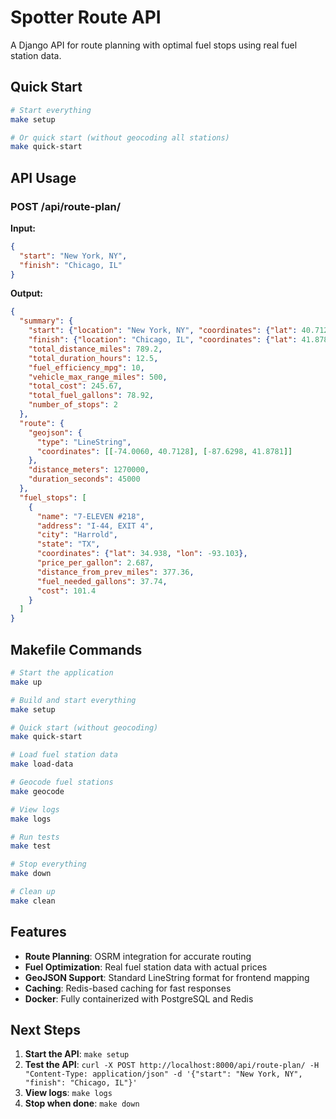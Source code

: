 # Spotter Route API

A Django API for route planning with optimal fuel stops using real fuel station data.

## Quick Start

```bash
# Start everything
make setup

# Or quick start (without geocoding all stations)
make quick-start
```

## API Usage

### POST /api/route-plan/

**Input:**
```json
{
  "start": "New York, NY",
  "finish": "Chicago, IL"
}
```

**Output:**
```json
{
  "summary": {
    "start": {"location": "New York, NY", "coordinates": {"lat": 40.7128, "lon": -74.0060}},
    "finish": {"location": "Chicago, IL", "coordinates": {"lat": 41.8781, "lon": -87.6298}},
    "total_distance_miles": 789.2,
    "total_duration_hours": 12.5,
    "fuel_efficiency_mpg": 10,
    "vehicle_max_range_miles": 500,
    "total_cost": 245.67,
    "total_fuel_gallons": 78.92,
    "number_of_stops": 2
  },
  "route": {
    "geojson": {
      "type": "LineString",
      "coordinates": [[-74.0060, 40.7128], [-87.6298, 41.8781]]
    },
    "distance_meters": 1270000,
    "duration_seconds": 45000
  },
  "fuel_stops": [
    {
      "name": "7-ELEVEN #218",
      "address": "I-44, EXIT 4",
      "city": "Harrold",
      "state": "TX",
      "coordinates": {"lat": 34.938, "lon": -93.103},
      "price_per_gallon": 2.687,
      "distance_from_prev_miles": 377.36,
      "fuel_needed_gallons": 37.74,
      "cost": 101.4
    }
  ]
}
```

## Makefile Commands

```bash
# Start the application
make up

# Build and start everything
make setup

# Quick start (without geocoding)
make quick-start

# Load fuel station data
make load-data

# Geocode fuel stations
make geocode

# View logs
make logs

# Run tests
make test

# Stop everything
make down

# Clean up
make clean
```

## Features

- **Route Planning**: OSRM integration for accurate routing
- **Fuel Optimization**: Real fuel station data with actual prices
- **GeoJSON Support**: Standard LineString format for frontend mapping
- **Caching**: Redis-based caching for fast responses
- **Docker**: Fully containerized with PostgreSQL and Redis

## Next Steps

1. **Start the API**: `make setup`
2. **Test the API**: `curl -X POST http://localhost:8000/api/route-plan/ -H "Content-Type: application/json" -d '{"start": "New York, NY", "finish": "Chicago, IL"}'`
3. **View logs**: `make logs`
4. **Stop when done**: `make down`